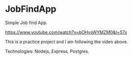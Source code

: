# JobFindApp
Simple Job find App.

https://www.youtube.com/watch?v=bOHysWYMZM0&t=57s

This is a practice project and I am following the video above. 

Technologies: Nodejs, Express, Postgres.
